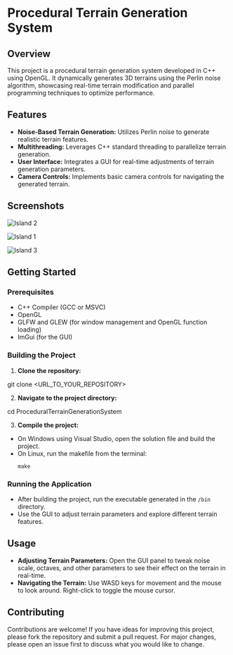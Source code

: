 # Procedural Terrain Generation System

## Overview

This project is a procedural terrain generation system developed in C++ using OpenGL. It dynamically generates 3D terrains using the Perlin noise algorithm, showcasing real-time terrain modification and parallel programming techniques to optimize performance.

## Features

- **Noise-Based Terrain Generation:** Utilizes Perlin noise to generate realistic terrain features.
- **Multithreading:** Leverages C++ standard threading to parallelize terrain generation.
- **User Interface:** Integrates a GUI for real-time adjustments of terrain generation parameters.
- **Camera Controls:** Implements basic camera controls for navigating the generated terrain.

## Screenshots

![Island 2](https://github.com/IvanPeevski/terrain-generation/assets/37153196/ae20c77a-3ee2-4dd2-8fbf-c3de5c6202e3)

![Island 1](https://github.com/IvanPeevski/terrain-generation/assets/37153196/86fbc72e-0e6d-4e5d-86ed-b0f580f64a82)

![Island 3](https://github.com/IvanPeevski/terrain-generation/assets/37153196/e4b823eb-ac0a-43eb-b95d-418a74a493ef)

## Getting Started

### Prerequisites

- C++ Compiler (GCC or MSVC)
- OpenGL
- GLFW and GLEW (for window management and OpenGL function loading)
- ImGui (for the GUI)

### Building the Project

1. **Clone the repository:**

git clone <URL_TO_YOUR_REPOSITORY>

2. **Navigate to the project directory:**

cd ProceduralTerrainGenerationSystem

3. **Compile the project:**
- On Windows using Visual Studio, open the solution file and build the project.
- On Linux, run the makefile from the terminal:
  ```
  make
  ```

### Running the Application

- After building the project, run the executable generated in the `/bin` directory.
- Use the GUI to adjust terrain parameters and explore different terrain features.

## Usage

- **Adjusting Terrain Parameters:** Open the GUI panel to tweak noise scale, octaves, and other parameters to see their effect on the terrain in real-time.
- **Navigating the Terrain:** Use WASD keys for movement and the mouse to look around. Right-click to toggle the mouse cursor.

## Contributing

Contributions are welcome! If you have ideas for improving this project, please fork the repository and submit a pull request. For major changes, please open an issue first to discuss what you would like to change.